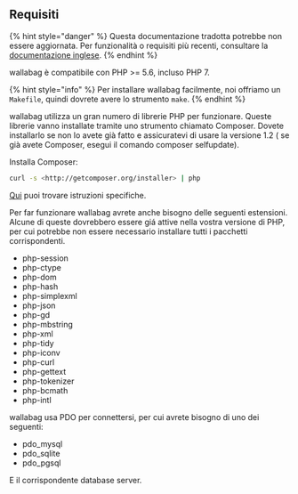 Requisiti
---------

{% hint style="danger" %}
Questa documentazione tradotta potrebbe non essere aggiornata. Per funzionalità o requisiti più recenti, consultare la [documentazione inglese](https://doc.wallabag.org/en/).
{% endhint %}

wallabag è compatibile con PHP &gt;= 5.6, incluso PHP 7.

{% hint style="info" %}
Per installare wallabag facilmente, noi offriamo un `Makefile`, quindi dovrete avere lo strumento `make`.
{% endhint %}

wallabag utilizza un gran numero di librerie PHP per funzionare. Queste
librerie vanno installate tramite uno strumento chiamato Composer.
Dovete installarlo se non lo avete già fatto e assicuratevi di usare la
versione 1.2 ( se già avete Composer, esegui il comando composer
selfupdate).

Installa Composer:

```bash
curl -s <http://getcomposer.org/installer> | php
```

[Qui](https://getcomposer.org/doc/00-intro.md) puoi trovare istruzioni
specifiche.

Per far funzionare wallabag avrete anche bisogno delle seguenti
estensioni. Alcune di queste dovrebbero essere giá attive nella vostra
versione di PHP, per cui potrebbe non essere necessario installare tutti
i pacchetti corrispondenti.

-   php-session
-   php-ctype
-   php-dom
-   php-hash
-   php-simplexml
-   php-json
-   php-gd
-   php-mbstring
-   php-xml
-   php-tidy
-   php-iconv
-   php-curl
-   php-gettext
-   php-tokenizer
-   php-bcmath
-   php-intl

wallabag usa PDO per connettersi, per cui avrete bisogno di uno dei
seguenti:

* pdo_mysql
* pdo_sqlite
* pdo_pgsql

E il corrispondente database server.
